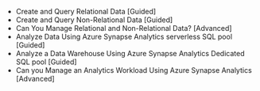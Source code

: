 - Create and Query Relational Data [Guided]
- Create and Query Non-Relational Data [Guided]
- Can You Manage Relational and Non-Relational Data? [Advanced]
- Analyze Data Using Azure Synapse Analytics serverless SQL pool [Guided]
- Analyze a Data Warehouse Using Azure Synapse Analytics Dedicated SQL pool [Guided]
- Can you Manage an Analytics Workload Using Azure Synapse Analytics [Advanced]
